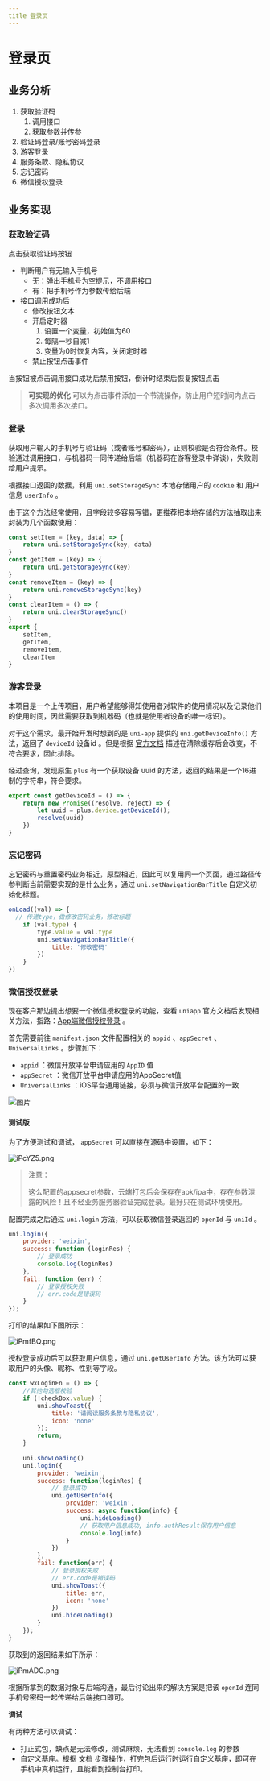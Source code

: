 ```yaml
---
title 登录页
---
```


# 登录页

## 业务分析

1. 获取验证码
   1. 调用接口
   2. 获取参数并传参
2. 验证码登录/账号密码登录
3. 游客登录
4. 服务条款、隐私协议
5. 忘记密码
6. 微信授权登录

## 业务实现

### 获取验证码
点击获取验证码按钮

- 判断用户有无输入手机号
   - 无：弹出手机号为空提示，不调用接口
   - 有：把手机号作为参数传给后端
- 接口调用成功后
   - 修改按钮文本
   - 开启定时器
      1. 设置一个变量，初始值为60
      2. 每隔一秒自减1
      3. 变量为0时恢复内容，关闭定时器
   - 禁止按钮点击事件

当按钮被点击调用接口成功后禁用按钮，倒计时结束后恢复按钮点击
> **可实现的优化**
> 可以为点击事件添加一个节流操作，防止用户短时间内点击多次调用多次接口。

### 登录
获取用户输入的手机号与验证码（或者账号和密码），正则校验是否符合条件。校验通过调用接口，与机器码一同传递给后端（机器码在游客登录中详谈），失败则给用户提示。

根据接口返回的数据，利用 `uni.setStorageSync` 本地存储用户的 `cookie` 和 用户信息 `userInfo` 。

由于这个方法经常使用，且字段较多容易写错，更推荐把本地存储的方法抽取出来封装为几个函数使用：

```js
const setItem = (key, data) => {
	return uni.setStorageSync(key, data)
}
const getItem = (key) => {
	return uni.getStorageSync(key)
}
const removeItem = (key) => {
	return uni.removeStorageSync(key)
}
const clearItem = () => {
	return uni.clearStorageSync()
}
export {
	setItem,
	getItem,
	removeItem,
	clearItem
}
```

### 游客登录
本项目是一个上传项目，用户希望能够得知使用者对软件的使用情况以及记录他们的使用时间，因此需要获取到机器码（也就是使用者设备的唯一标识）。

对于这个需求，最开始开发时想到的是 `uni-app` 提供的 `uni.getDeviceInfo()` 方法，返回了 `deviceId` 设备id 。但是根据 [官方文档](https://uniapp.dcloud.net.cn/api/system/getDeviceInfo.html#getdeviceinfo) 描述在清除缓存后会改变，不符合要求，因此排除。

经过查询，发现原生 `plus` 有一个获取设备 uuid 的方法，返回的结果是一个16进制的字符串，符合要求。

```js
export const getDeviceId = () => {
	return new Promise((resolve, reject) => {
		let uuid = plus.device.getDeviceId();
		resolve(uuid)
	})
}
```

### 忘记密码
忘记密码与重置密码业务相近，原型相近，因此可以复用同一个页面，通过路径传参判断当前需要实现的是什么业务，通过 `uni.setNavigationBarTitle` 自定义初始化标题。
```js
onLoad((val) => {
  // 传递type，做修改密码业务，修改标题
	if (val.type) {
		type.value = val.type
		uni.setNavigationBarTitle({
			title: '修改密码'
		})
	}
})
```

### 微信授权登录

现在客户那边提出想要一个微信授权登录的功能，查看 `uniapp` 官方文档后发现相关方法，指路：[App端微信授权登录](https://uniapp.dcloud.net.cn/tutorial/app-oauth-weixin.html#%E5%BC%80%E9%80%9A) 。

首先需要前往 `manifest.json` 文件配置相关的 `appid` 、`appSecret` 、`UniversalLinks` 。步骤如下：

- `appid` ：微信开放平台申请应用的 `AppID` 值
- `appSecret` ：微信开放平台申请应用的AppSecret值
- `UniversalLinks` ：iOS平台通用链接，必须与微信开放平台配置的一致

![图片](https://native-res.dcloud.net.cn/images/uniapp/oauth/weixin-manifest.png)

#### 测试版

为了方便测试和调试， `appSecret` 可以直接在源码中设置，如下：

![iPcYZ5.png](https://i.imgloc.com/2023/05/04/iPcYZ5.png)

> 注意：
>
> 这么配置的appsecret参数，云端打包后会保存在apk/ipa中，存在参数泄露的风险！且不经业务服务器验证完成登录。最好只在测试环境使用。

配置完成之后通过 `uni.login` 方法，可以获取微信登录返回的 `openId` 与 `uniId` 。

```js
uni.login({
    provider: 'weixin',
    success: function (loginRes) {
        // 登录成功
        console.log(loginRes)
    },
    fail: function (err) {
        // 登录授权失败  
        // err.code是错误码
    }
});
```

打印的结果如下图所示：

![iPmfBQ.png](https://i.imgloc.com/2023/05/04/iPmfBQ.png)

授权登录成功后可以获取用户信息，通过 `uni.getUserInfo` 方法。该方法可以获取用户的头像、昵称、性别等字段。

```js
const wxLoginFn = () => {
	//其他勾选框校验
	if (!checkBox.value) {
		uni.showToast({
			title: '请阅读服务条款与隐私协议',
			icon: 'none'
		});
		return;
	}
    
	uni.showLoading()
	uni.login({
		provider: 'weixin',
		success: function(loginRes) {
			// 登录成功
			uni.getUserInfo({
				provider: 'weixin',
				success: async function(info) {
					uni.hideLoading()
					// 获取用户信息成功, info.authResult保存用户信息
                    console.log(info)
				}
			})
		},
		fail: function(err) {
			// 登录授权失败  
			// err.code是错误码
			uni.showToast({
				title: err,
				icon: 'none'
			})
			uni.hideLoading()
		}
	});
}
```

获取到的返回结果如下所示：

![iPmADC.png](https://i.imgloc.com/2023/05/04/iPmADC.png)

根据所拿到的数据对象与后端沟通，最后讨论出来的解决方案是把该 `openId` 连同手机号密码一起传递给后端接口即可。

**调试**

有两种方法可以调试：

- 打正式包，缺点是无法修改，测试麻烦，无法看到 `console.log` 的参数
- 自定义基座。根据 [文档](https://uniapp.dcloud.net.cn/tutorial/run/run-app.html#customplayground) 步骤操作，打完包后运行时运行自定义基座，即可在手机中真机运行，且能看到控制台打印。
